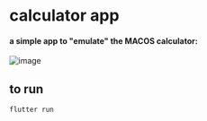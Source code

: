 # calculator app
#### a simple app to "emulate" the MACOS calculator:
![image](https://github.com/robsonoduarte/learn-flutter/assets/797845/74649109-519e-40d0-927a-8a0b40783cdd)



## to run
```shell
flutter run
```
